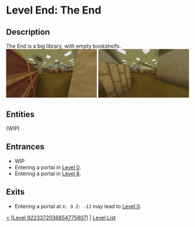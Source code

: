 # Level End: The End

## Description
The End is a big library, with empty bookshelfs.<br/>
<img src="./img/Level_End_0.png" width="49%" />
<img src="./img/Level_End_1.png" width="49%" />

## Entities
(WIP)

## Entrances
* WIP
* Entering a portal in <a href="./Level_0.md">Level 0</a>.
* Entering a portal in <a href="./Level_8.md">Level 8</a>.

## Exits
* Entering a portal at `X: 9 Z: -13` may lead to <a href="./Level_0.md">Level 0</a>.

<a href="./Level_9223372036854775807.md">< [Level 9223372036854775807]</a> | <a href="./Levels.md">Level List</a>